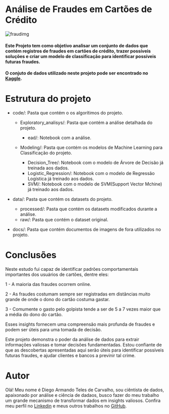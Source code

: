 # Análise de Fraudes em Cartões de Crédito
![fraudimg](./docs/fraude_em_cartões.png)

#### Este Projeto tem como objetivo analisar um conjunto de dados que contém registros de fraudes em cartões de crédito, trazer possíveis soluções e criar um modelo de classificação para identificar possíveis futuras fraudes.

#### O conjuto de dados utilizado neste projeto pode ser encontrado no [Kaggle](https://www.kaggle.com/datasets/dhanushnarayananr/credit-card-fraud).

# Estrutura do projeto
- code/: Pasta que contém o os algorítimos do projeto.
   - Exploratory_analisys/: Pasta que contém a análise detalhada do projeto.
        - ead/: Notebook com a análise.
  
   - Modeling/: Pasta que contém os modelos de Machine Learning para Classificação do projeto.
        - Decision_Tree/: Notebook com o modelo de Árvore de Decisão já treinada aos dados.
        - Logistic_Regression/: Notebook com o modelo de Regressão Logística já treinado aos dados.
        - SVM/: Notebook com o modelo de SVM(Support Vector Mchine) já treinado aos dados.

- data/: Pasta que contém os datasets do projeto.
    - processed/: Pasta que contém os datasets modificados durante a análise.
    - raw/: Pasta que contém o dataset original.
  
- docs/: Pasta que contém documentos de imagens de fora utilizados no projeto.

# Conclusões
Neste estudo fui capaz de identificar padrões comportamentais importantes dos usuários de cartões, dentre eles:

1 - A maioria das fraudes ocorrem online.

2 - As fraudes costumam sempre ser registradas em distâncias muito grande de onde o dono do cartão costuma gastar.

3 - Comumente o gasto pelo golpista tende a ser de 5 a 7 vezes maior que a média do dono do cartão.

Esses insights fornecem uma compreensão mais profunda de fraudes e podem ser úteis para uma tomada de decisão.

Este projeto demonstra o poder da análise de dados para extrair informações valiosas e tomar decisões fundamentadas. Estou confiante de que as descobertas apresentadas aqui serão úteis para identificar possíveis futuras fraudes, e ajudar clientes e bancos a previnir tal crime.

# Autor
Olá! Meu nome é Diego Armando Teles de Carvalho, sou ciêntista de dados, apaixonado por análise e ciência de dadaos, busco fazer do meu trabalho um grande mecanismo de transformar dados em insights valiosos. Confira meu perfil no [Linkedin](https://www.linkedin.com/in/diegoarmando995158273/) e meus outros trabalhos no [GitHub](https://github.com/DieGod69).